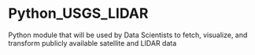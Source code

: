 # Python_USGS_LIDAR
Python module that will be used by Data Scientists to fetch, visualize, and transform publicly available satellite and LIDAR data

